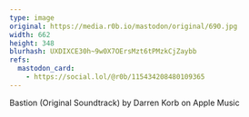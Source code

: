 ```yaml
---
type: image
original: https://media.r0b.io/mastodon/original/690.jpg
width: 662
height: 348
blurhash: UXDIXCE30h~9w0X7OErsMzt6tPMzkCjZaybb
refs:
  mastodon_card:
    - https://social.lol/@r0b/115434208480109365
---
```


Bastion (Original Soundtrack) by Darren Korb on Apple Music
